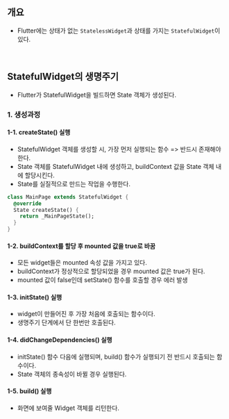 ## 개요
- Flutter에는 상태가 없는 `StatelessWidget`과 상태를 가지는 `StatefulWidget`이 있다.

<br>
  
## StatefulWidget의 생명주기
- Flutter가 StatefulWidget을 빌드하면 State 객체가 생성된다.

### 1. 생성과정
#### 1-1. createState() 실행
- StatefulWidget 객체를 생성할 시, 가장 먼저 실행되는 함수 => 반드시 존재해야 한다.
- State 객체를 StatefulWidget 내에 생성하고, buildContext 값을 State 객체 내에 할당시킨다.
- State를 실질적으로 만드는 작업을 수행한다.
```dart
class MainPage extends StatefulWidget {
  @override
  State createState() {
    return _MainPageState();
  }
}
```
#### 1-2. buildContext를 할당 후 mounted 값을 true로 바꿈
- 모든 widget들은 mounted 속성 값을 가지고 있다.
- buildContext가 정상적으로 할당되었을 경우 mounted 값은 true가 된다.
- mounted 값이 false인데 setState() 함수를 호출할 경우 에러 발생

#### 1-3. initState() 실행
- widget이 만들어진 후 가장 처음에 호출되는 함수이다.
- 생명주기 단계에서 단 한번만 호출된다.

#### 1-4. didChangeDependencies() 실행
- initState() 함수 다음에 실행되며, build() 함수가 실행되기 전 반드시 호출되는 함수이다.
- State 객체의 종속성이 바뀔 경우 실행된다.

#### 1-5. build() 실행
- 화면에 보여줄 Widget 객체를 리턴한다.
